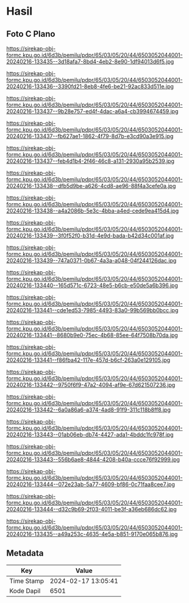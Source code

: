 # Hasil

## Foto C Plano

https://sirekap-obj-formc.kpu.go.id/6d3b/pemilu/pdpr/65/03/05/20/44/6503052044001-20240216-133435--3d18afa7-8bd4-4eb2-8e90-1df94013d6f5.jpg

https://sirekap-obj-formc.kpu.go.id/6d3b/pemilu/pdpr/65/03/05/20/44/6503052044001-20240216-133436--3390fd21-8eb8-4fe6-be21-92ac833d511e.jpg

https://sirekap-obj-formc.kpu.go.id/6d3b/pemilu/pdpr/65/03/05/20/44/6503052044001-20240216-133437--9b28e757-ed4f-4dac-a6a4-cb3994674459.jpg

https://sirekap-obj-formc.kpu.go.id/6d3b/pemilu/pdpr/65/03/05/20/44/6503052044001-20240216-133437--fb627ae1-1862-4f79-8d7b-e3cd90a3e915.jpg

https://sirekap-obj-formc.kpu.go.id/6d3b/pemilu/pdpr/65/03/05/20/44/6503052044001-20240216-133437--feb4d1b4-2f46-46c8-a131-2930a95b2539.jpg

https://sirekap-obj-formc.kpu.go.id/6d3b/pemilu/pdpr/65/03/05/20/44/6503052044001-20240216-133438--dfb5d9be-a626-4cd8-ae96-88f4a3cefe0a.jpg

https://sirekap-obj-formc.kpu.go.id/6d3b/pemilu/pdpr/65/03/05/20/44/6503052044001-20240216-133438--a4a2086b-5e3c-4bba-a4ed-cede9ea415d4.jpg

https://sirekap-obj-formc.kpu.go.id/6d3b/pemilu/pdpr/65/03/05/20/44/6503052044001-20240216-133439--3f0f52f0-b31d-4e9d-bada-b42d34c001af.jpg

https://sirekap-obj-formc.kpu.go.id/6d3b/pemilu/pdpr/65/03/05/20/44/6503052044001-20240216-133439--747a0371-0b67-4a3a-a048-04f244126dac.jpg

https://sirekap-obj-formc.kpu.go.id/6d3b/pemilu/pdpr/65/03/05/20/44/6503052044001-20240216-133440--165d571c-6723-48e5-b6cb-e50de5a6b396.jpg

https://sirekap-obj-formc.kpu.go.id/6d3b/pemilu/pdpr/65/03/05/20/44/6503052044001-20240216-133441--cde1ed53-7985-4493-83a0-99b569bb0bcc.jpg

https://sirekap-obj-formc.kpu.go.id/6d3b/pemilu/pdpr/65/03/05/20/44/6503052044001-20240216-133441--8680b9e0-75ec-4b68-85ee-64f7508b70da.jpg

https://sirekap-obj-formc.kpu.go.id/6d3b/pemilu/pdpr/65/03/05/20/44/6503052044001-20240216-133441--f86fba42-117e-457d-b6cf-263a0e129105.jpg

https://sirekap-obj-formc.kpu.go.id/6d3b/pemilu/pdpr/65/03/05/20/44/6503052044001-20240216-133442--9750f6f9-47a2-4094-af9e-67d621507236.jpg

https://sirekap-obj-formc.kpu.go.id/6d3b/pemilu/pdpr/65/03/05/20/44/6503052044001-20240216-133442--6a0a86a6-a374-4ad8-91f9-311c118b8ff8.jpg

https://sirekap-obj-formc.kpu.go.id/6d3b/pemilu/pdpr/65/03/05/20/44/6503052044001-20240216-133443--01ab06eb-db74-4427-ada1-4bddc1fc978f.jpg

https://sirekap-obj-formc.kpu.go.id/6d3b/pemilu/pdpr/65/03/05/20/44/6503052044001-20240216-133443--556b6ae8-4844-4208-b40a-ccce76f92999.jpg

https://sirekap-obj-formc.kpu.go.id/6d3b/pemilu/pdpr/65/03/05/20/44/6503052044001-20240216-133444--072e23ab-5a77-4609-bf86-0c71faa8cee7.jpg

https://sirekap-obj-formc.kpu.go.id/6d3b/pemilu/pdpr/65/03/05/20/44/6503052044001-20240216-133444--d32c9b69-2f03-4011-be3f-a36eb686dc62.jpg

https://sirekap-obj-formc.kpu.go.id/6d3b/pemilu/pdpr/65/03/05/20/44/6503052044001-20240216-133435--a49a253c-4635-4e5a-b851-9170e065b876.jpg


## Metadata

| Key        | Value               |
| ---------- | ------------------- |
| Time Stamp | 2024-02-17 13:05:41 |
| Kode Dapil | 6501                |



